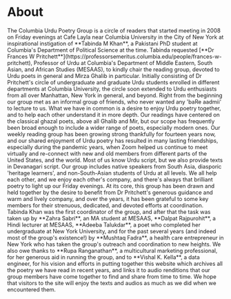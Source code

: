 # About

 <span style="font-size:0.9em;">
The Columbia Urdu Poetry Group is a circle of readers that started meeting in 2008 on Friday evenings at Cafe Layla near Columbia University in the City of New York at inspirational instigation of **Tabinda M Khan**, a Pakistani PhD student at Columbia's Department of Political Science at the time. Tabinda requested [**Dr Frances W Pritchett**](https://professorsemeritus.columbia.edu/people/frances-w-pritchett), Professor of Urdu at Columbia's Department of Middle Eastern, South Asian, and African Studies (MESAAS), to kindly chair the reading group, devoted to Urdu poets in general and Mirza Ghalib in particular. Initially consisting of Dr Pritchett's circle of undergraduate and graduate Urdu students enrolled in different departments at Columbia University, the circle soon extended to Urdu enthusiasts from all over Manhattan, New York in general, and beyond. Right from the beginning our group met as an informal group of friends, who never wanted any 'baRe aadmii' to lecture to us. What we have in common is a desire to enjoy Urdu poetry together, and to help each other understand it in more depth. Our readings have centered on the classical ghazal poets, above all Ghalib and Mir, but our scope has frequently been broad enough to include a wider range of poets, especially modern ones. Our weekly reading group has been growing strong thankfully for fourteen years now, and our shared enjoyment of Urdu poetry has resulted in many lasting friendships, especially during the pandemic years, when Zoom helped us continue to meet virtually and re-connect with new and old members from different parts of the United States, and the world. Most of us know Urdu script, but we also provide texts in Devanagari script. Our group includes native speakers from South Asia, diasporic 'heritage learners', and non-South-Asian students of Urdu at all levels. We all help each other, and we enjoy each other's company, and there's always that brilliant poetry to light up our Friday evenings.
</span>


<span style="font-size:0.9em;">
At its core, this group has been drawn and held together by the desire to benefit from Dr Pritchett's generous guidance and warm and lively company, and over the years, it has been grateful to some key members for their strenuous, dedicated, and devoted efforts at coordination. Tabinda Khan was the first coordinator of the group, and after that the task was taken up by **Zahra Sabri**, an MA student at MESAAS, **Dalpat Rajpurohit**, a Hindi lecturer at MESAAS, **Adeeba Talukdar**, a poet who completed her undergraduate at New York University, and for the past several years (and indeed most of the group's existence!) by **Mushtaq Fadra**, a health care entrepreneur in New York who has taken the group's outreach and coordination to new heights. We also owe thanks to **Rupa Ranganathan**, a multicultural marketing professional, for her generous aid in running the group, and to **Vishal K. Kella**, a data engineer, for his vision and efforts in putting together this website which archives all the poetry we have read in recent years, and links it to audio renditions that our group members have come together to find and share from time to time. We hope that visitors to the site will enjoy the texts and audios as much as we did when we encountered them.
 </span>

